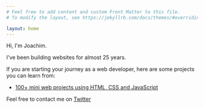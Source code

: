 ```yaml
---
# Feel free to add content and custom Front Matter to this file.
# To modify the layout, see https://jekyllrb.com/docs/themes/#overriding-theme-defaults

layout: home
---
```


Hi, I'm Joachim.

I've been building websites for almost 25 years.

If you are starting your journey as a web developer, here are some projects you can learn from:

- [100+ mini web projects using HTML, CSS and JavaScript](https://github.com/solygambas/html-css-javascript-projects)

Feel free to contact me on [Twitter](https://www.twitter.com/solygambas)
